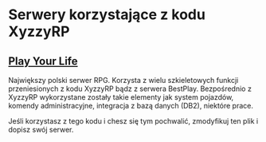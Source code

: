 # Serwery korzystające z kodu XyzzyRP


## [Play Your Life](http://pylife.pl/)

Największy polski serwer RPG. Korzysta z wielu szkieletowych funkcji 
przeniesionych z kodu XyzzyRP bądz z serwera BestPlay. Bezpośrednio
z XyzzyRP wykorzystane zostały takie elementy jak system pojazdów,
komendy administracyjne, integracja z bazą danych (DB2), niektóre
prace.




Jeśli korzystasz z tego kodu i chesz się tym pochwalić, zmodyfikuj ten plik i dopisz swój serwer.
